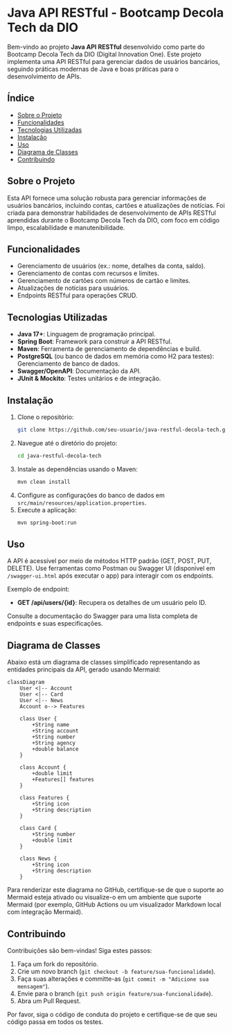 # Java API RESTful - Bootcamp Decola Tech da DIO

Bem-vindo ao projeto **Java API RESTful** desenvolvido como parte do Bootcamp Decola Tech da DIO (Digital Innovation One). Este projeto implementa uma API RESTful para gerenciar dados de usuários bancários, seguindo práticas modernas de Java e boas práticas para o desenvolvimento de APIs.

## Índice
- [Sobre o Projeto](#sobre-o-projeto)
- [Funcionalidades](#funcionalidades)
- [Tecnologias Utilizadas](#tecnologias-utilizadas)
- [Instalação](#instalação)
- [Uso](#uso)
- [Diagrama de Classes](#diagrama-de-classes)
- [Contribuindo](#contribuindo)

## Sobre o Projeto
Esta API fornece uma solução robusta para gerenciar informações de usuários bancários, incluindo contas, cartões e atualizações de notícias. Foi criada para demonstrar habilidades de desenvolvimento de APIs RESTful aprendidas durante o Bootcamp Decola Tech da DIO, com foco em código limpo, escalabilidade e manutenibilidade.

## Funcionalidades
- Gerenciamento de usuários (ex.: nome, detalhes da conta, saldo).
- Gerenciamento de contas com recursos e limites.
- Gerenciamento de cartões com números de cartão e limites.
- Atualizações de notícias para usuários.
- Endpoints RESTful para operações CRUD.

## Tecnologias Utilizadas
- **Java 17+**: Linguagem de programação principal.
- **Spring Boot**: Framework para construir a API RESTful.
- **Maven**: Ferramenta de gerenciamento de dependências e build.
- **PostgreSQL** (ou banco de dados em memória como H2 para testes): Gerenciamento de banco de dados.
- **Swagger/OpenAPI**: Documentação da API.
- **JUnit & Mockito**: Testes unitários e de integração.

## Instalação
1. Clone o repositório:
   ```bash
   git clone https://github.com/seu-usuario/java-restful-decola-tech.git
   ```
2. Navegue até o diretório do projeto:
   ```bash
   cd java-restful-decola-tech
   ```
3. Instale as dependências usando o Maven:
   ```bash
   mvn clean install
   ```
4. Configure as configurações do banco de dados em `src/main/resources/application.properties`.
5. Execute a aplicação:
   ```bash
   mvn spring-boot:run
   ```

## Uso
A API é acessível por meio de métodos HTTP padrão (GET, POST, PUT, DELETE). Use ferramentas como Postman ou Swagger UI (disponível em `/swagger-ui.html` após executar o app) para interagir com os endpoints.

Exemplo de endpoint:
- **GET /api/users/{id}**: Recupera os detalhes de um usuário pelo ID.

Consulte a documentação do Swagger para uma lista completa de endpoints e suas especificações.

## Diagrama de Classes
Abaixo está um diagrama de classes simplificado representando as entidades principais da API, gerado usando Mermaid:

```mermaid
classDiagram
    User <|-- Account
    User <|-- Card
    User <|-- News
    Account o--> Features

    class User {
        +String name
        +String account
        +String number
        +String agency
        +double balance
    }

    class Account {
        +double limit
        +Features[] features
    }

    class Features {
        +String icon
        +String description
    }

    class Card {
        +String number
        +double limit
    }

    class News {
        +String icon
        +String description
    }
```

Para renderizar este diagrama no GitHub, certifique-se de que o suporte ao Mermaid esteja ativado ou visualize-o em um ambiente que suporte Mermaid (por exemplo, GitHub Actions ou um visualizador Markdown local com integração Mermaid).

## Contribuindo
Contribuições são bem-vindas! Siga estes passos:
1. Faça um fork do repositório.
2. Crie um novo branch (`git checkout -b feature/sua-funcionalidade`).
3. Faça suas alterações e committe-as (`git commit -m "Adicione sua mensagem"`).
4. Envie para o branch (`git push origin feature/sua-funcionalidade`).
5. Abra um Pull Request.

Por favor, siga o código de conduta do projeto e certifique-se de que seu código passa em todos os testes.
